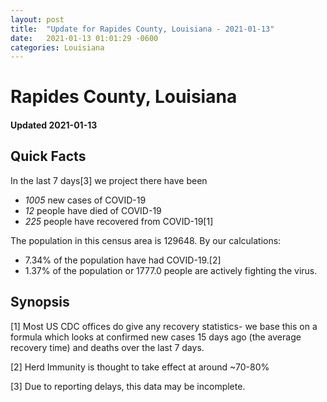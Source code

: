 ```yaml
---
layout: post
title:  "Update for Rapides County, Louisiana - 2021-01-13"
date:   2021-01-13 01:01:29 -0600
categories: Louisiana
---
```


# Rapides County, Louisiana
#### Updated 2021-01-13

## Quick Facts

In the last 7 days[3] we project there have been
- *1005* new cases of COVID-19
- *12* people have died of COVID-19
- *225* people have recovered from COVID-19[1]

The population in this census area is 129648. By our calculations:
- 7.34% of the population have had COVID-19.[2]
- 1.37% of the population or 1777.0 people are actively fighting the virus.

## Synopsis




[1] Most US CDC offices do give any recovery statistics- we base this on a formula which looks at confirmed new cases
15 days ago (the average recovery time) and deaths over the last 7 days.

[2] Herd Immunity is thought to take effect at around ~70-80%

[3] Due to reporting delays, this data may be incomplete.
 
    